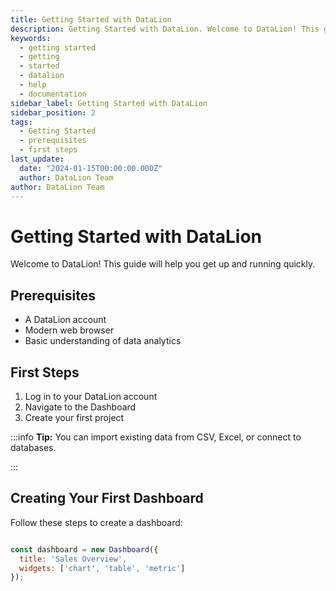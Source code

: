 ```yaml
---
title: Getting Started with DataLion
description: Getting Started with DataLion. Welcome to DataLion! This guide will help you get up and running quickly...
keywords:
  - getting started
  - getting
  - started
  - datalion
  - help
  - documentation
sidebar_label: Getting Started with DataLion
sidebar_position: 2
tags:
  - Getting Started
  - prerequisites
  - first steps
last_update:
  date: "2024-01-15T00:00:00.000Z"
  author: DataLion Team
author: DataLion Team
---
```


# Getting Started with DataLion

Welcome to DataLion! This guide will help you get up and running quickly.


## Prerequisites


-   A DataLion account
-   Modern web browser
-   Basic understanding of data analytics


## First Steps


1.  Log in to your DataLion account
2.  Navigate to the Dashboard
3.  Create your first project

:::info
**Tip:** You can import existing data from CSV, Excel, or connect to databases.

:::



## Creating Your First Dashboard


Follow these steps to create a dashboard:


```javascript

const dashboard = new Dashboard({
  title: 'Sales Overview',
  widgets: ['chart', 'table', 'metric']
});


```
